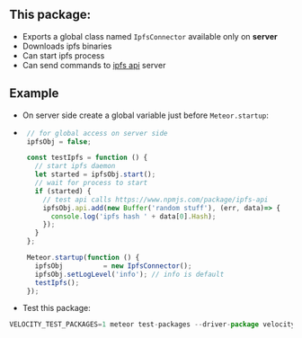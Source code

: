 ## This package:
 * Exports a global class named `IpfsConnector` available only on **server**
 * Downloads ipfs binaries
 * Can start ipfs process
 * Can send commands  to [ipfs api](https://ipfs.io/docs/api/) server

## Example

 * On server side create a global variable just before `Meteor.startup`:
 *
   ```javascript
	// for global access on server side
	ipfsObj = false;

	const testIpfs = function () {
	  // start ipfs daemon
	  let started = ipfsObj.start();
	  // wait for process to start
	  if (started) {
	    // test api calls https://www.npmjs.com/package/ipfs-api
	    ipfsObj.api.add(new Buffer('random stuff'), (err, data)=> {
	      console.log('ipfs hash ' + data[0].Hash);
	    });
	  }
	};

	Meteor.startup(function () {
	  ipfsObj          = new IpfsConnector();
	  ipfsObj.setLogLevel('info'); // info is default
	  testIpfs();
	});
   ```

 * Test this package:

 ```javascript
 VELOCITY_TEST_PACKAGES=1 meteor test-packages --driver-package velocity:console-reporter akasha:meteor-ipfs
 ```
